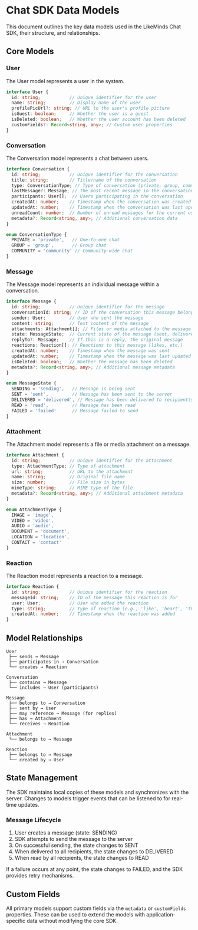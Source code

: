 # Chat SDK Data Models

This document outlines the key data models used in the LikeMinds Chat SDK, their structure, and relationships.

## Core Models

### User

The User model represents a user in the system.

```typescript
interface User {
  id: string;           // Unique identifier for the user
  name: string;         // Display name of the user
  profilePicUrl?: string; // URL to the user's profile picture
  isGuest: boolean;     // Whether the user is a guest
  isDeleted: boolean;   // Whether the user account has been deleted
  customFields?: Record<string, any>; // Custom user properties
}
```

### Conversation

The Conversation model represents a chat between users.

```typescript
interface Conversation {
  id: string;           // Unique identifier for the conversation
  title: string;        // Title/name of the conversation
  type: ConversationType; // Type of conversation (private, group, community)
  lastMessage?: Message; // The most recent message in the conversation
  participants: User[];  // Users participating in the conversation
  createdAt: number;    // Timestamp when the conversation was created
  updatedAt: number;    // Timestamp when the conversation was last updated
  unreadCount: number;  // Number of unread messages for the current user
  metadata?: Record<string, any>; // Additional conversation data
}

enum ConversationType {
  PRIVATE = 'private',   // One-to-one chat
  GROUP = 'group',       // Group chat
  COMMUNITY = 'community' // Community-wide chat
}
```

### Message

The Message model represents an individual message within a conversation.

```typescript
interface Message {
  id: string;           // Unique identifier for the message
  conversationId: string; // ID of the conversation this message belongs to
  sender: User;         // User who sent the message
  content: string;      // Text content of the message
  attachments: Attachment[]; // Files or media attached to the message
  state: MessageState;  // Current state of the message (sent, delivered, etc.)
  replyTo?: Message;    // If this is a reply, the original message
  reactions: Reaction[]; // Reactions to this message (likes, etc.)
  createdAt: number;    // Timestamp when the message was sent
  updatedAt: number;    // Timestamp when the message was last updated
  isDeleted: boolean;   // Whether the message has been deleted
  metadata?: Record<string, any>; // Additional message metadata
}

enum MessageState {
  SENDING = 'sending',   // Message is being sent
  SENT = 'sent',         // Message has been sent to the server
  DELIVERED = 'delivered', // Message has been delivered to recipient(s)
  READ = 'read',         // Message has been read
  FAILED = 'failed'      // Message failed to send
}
```

### Attachment

The Attachment model represents a file or media attachment on a message.

```typescript
interface Attachment {
  id: string;           // Unique identifier for the attachment
  type: AttachmentType; // Type of attachment
  url: string;          // URL to the attachment
  name: string;         // Original file name
  size: number;         // File size in bytes
  mimeType: string;     // MIME type of the file
  metadata?: Record<string, any>; // Additional attachment metadata
}

enum AttachmentType {
  IMAGE = 'image',
  VIDEO = 'video',
  AUDIO = 'audio',
  DOCUMENT = 'document',
  LOCATION = 'location',
  CONTACT = 'contact'
}
```

### Reaction

The Reaction model represents a reaction to a message.

```typescript
interface Reaction {
  id: string;           // Unique identifier for the reaction
  messageId: string;    // ID of the message this reaction is for
  user: User;           // User who added the reaction
  type: string;         // Type of reaction (e.g., 'like', 'heart', 'thumbsup')
  createdAt: number;    // Timestamp when the reaction was added
}
```

## Model Relationships

```
User
 ├── sends → Message
 ├── participates in → Conversation
 └── creates → Reaction

Conversation
 ├── contains → Message
 └── includes → User (participants)

Message
 ├── belongs to → Conversation
 ├── sent by → User
 ├── may reference → Message (for replies)
 ├── has → Attachment
 └── receives → Reaction

Attachment
 └── belongs to → Message

Reaction
 ├── belongs to → Message
 └── created by → User
```

## State Management

The SDK maintains local copies of these models and synchronizes with the server. Changes to models trigger events that can be listened to for real-time updates.

### Message Lifecycle

1. User creates a message (state: SENDING)
2. SDK attempts to send the message to the server
3. On successful sending, the state changes to SENT
4. When delivered to all recipients, the state changes to DELIVERED
5. When read by all recipients, the state changes to READ

If a failure occurs at any point, the state changes to FAILED, and the SDK provides retry mechanisms.

## Custom Fields

All primary models support custom fields via the `metadata` or `customFields` properties. These can be used to extend the models with application-specific data without modifying the core SDK. 